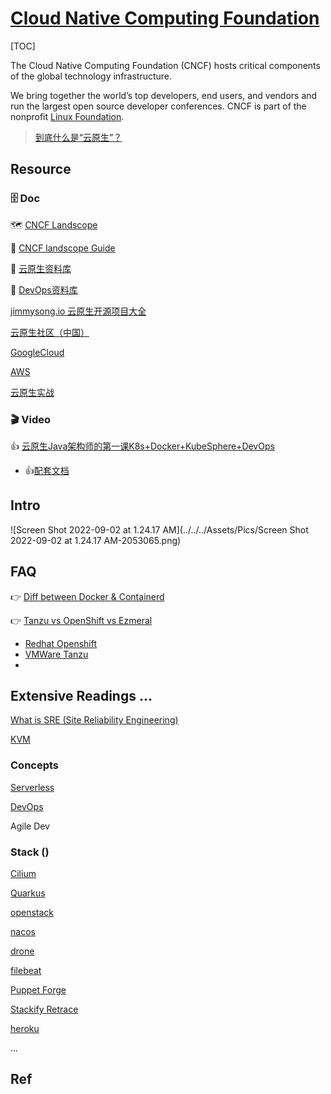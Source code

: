 # [Cloud Native Computing Foundation](https://www.cncf.io/projects/)

[TOC]





The Cloud Native Computing Foundation (CNCF) hosts critical components of the global technology infrastructure.

We bring together the world’s top developers, end users, and vendors and run the largest open source developer conferences. CNCF is part of the nonprofit [Linux Foundation](https://linuxfoundation.org/).



> [到底什么是“云原生”？](http://dockone.io/article/10581)



## Resource

### 🗄 Doc

🗺️  [CNCF Landscope](https://landscape.cncf.io)

🧭  [CNCF landscope Guide](https://landscape.cncf.io/guide)

📂 [云原生资料库](https://lib.jimmysong.io) 

📂 [DevOps资料库](https://doc.devpod.cn)

[jimmysong.io 云原生开源项目大全](https://jimmysong.io)

[云原生社区（中国）](https://cloudnative.to)

[GoogleCloud](https://cloud.google.com/docs)

[AWS](https://docs.aws.amazon.com/index.html?nc2=h_ql_doc_do)

[云原生实战](https://www.yuque.com/leifengyang/oncloud/vfvmcd)



### 🎬 Video

👍 [云原生Java架构师的第一课K8s+Docker+KubeSphere+DevOps](https://www.bilibili.com/video/BV13Q4y1C7hS?p=37&share_source=copy_web&vd_source=7740584ebdab35221363fc24d1582d9d)

+ 👍[配套文档](https://www.yuque.com/leifengyang/oncloud/ctiwgo)



## Intro

![Screen Shot 2022-09-02 at 1.24.17 AM](../../../Assets/Pics/Screen Shot 2022-09-02 at 1.24.17 AM-2053065.png)





## FAQ

👉 [Diff between Docker & Containerd](https://www.theserverside.com/blog/Coffee-Talk-Java-News-Stories-and-Opinions/Whats-the-difference-between-containerd-and-Docker)

👉 [Tanzu vs OpenShift vs Ezmeral](https://www.techtarget.com/searchvmware/feature/Tanzu-vs-OpenShift-vs-Ezmeral-3-rivals-Kubernetes-offerings)

- [Redhat Openshift](https://access.redhat.com/documentation/en-us/openshift_container_platform/4.10)
- [VMWare Tanzu](https://docs.pivotal.io)
- 



## Extensive Readings ...

[What is SRE (Site Reliability Engineering)](https://www.redhat.com/en/topics/devops/what-is-sre)

[KVM](https://www.linux-kvm.org/page/Main_Page)



### Concepts

 [Serverless](Serverless/Intro.md) 

 [DevOps](DevOps/Orientation.md) 

Agile Dev



### Stack ()

[Cilium](https://docs.cilium.io/en/stable/)

[Quarkus](https://quarkus.io)

[openstack](https://www.openstack.org)

[nacos](https://github.com/alibaba/nacos)

[drone](https://github.com/harness/drone)

[filebeat](https://www.elastic.co/beats/filebeat)

[Puppet Forge](https://forge.puppet.com)

[Stackify Retrace](https://docs.stackify.com/v1/docs?_ga=2.2045431.795068548.1606150356-1374364069.1597069964)

[heroku](https://elements.heroku.com)

...



## Ref

